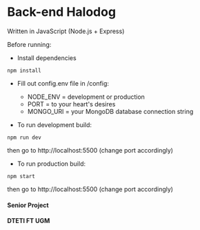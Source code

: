 # Back-end Halodog

Written in JavaScript (Node.js + Express)

Before running:
- Install dependencies
```
npm install
```
- Fill out config.env file in /config:
  - NODE_ENV = development or production
  - PORT = to your heart's desires
  - MONGO_URI = your MongoDB database connection string

- To run development build:
```
npm run dev
```
then go to http://localhost:5500 (change port accordingly)


- To run production build:
```
npm start
```
then go to http://localhost:5500 (change port accordingly)


#### Senior Project
#### DTETI FT UGM
